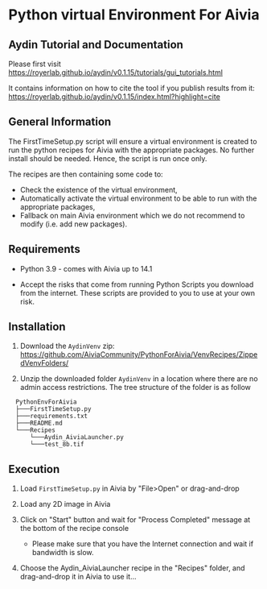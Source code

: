 # Python virtual Environment For Aivia

## Aydin Tutorial and Documentation

Please first visit https://royerlab.github.io/aydin/v0.1.15/tutorials/gui_tutorials.html

It contains information on how to cite the tool if you publish results from it:
https://royerlab.github.io/aydin/v0.1.15/index.html?highlight=cite


## General Information

The FirstTimeSetup.py script will ensure a virtual environment is created to run the python recipes for Aivia with the appropriate packages.
No further install should be needed. Hence, the script is run once only.

The recipes are then containing some code to:
- Check the existence of the virtual environment,
- Automatically activate the virtual environment to be able to run with the appropriate packages,
- Fallback on main Aivia environment which we do not recommend to modify (i.e. add new packages).


## Requirements

* Python 3.9 - comes with Aivia up to 14.1

* Accept the risks that come from running Python Scripts you download from the internet. These scripts are provided to you to use at your own risk. 

## Installation

1. Download the `AydinVenv` zip:
   https://github.com/AiviaCommunity/PythonForAivia/VenvRecipes/ZippedVenvFolders/

2. Unzip the downloaded folder `AydinVenv` in a location where there are no admin access restrictions. 
The tree structure of the folder is as follow

```bash=
  PythonEnvForAivia
  ├───FirstTimeSetup.py
  ├───requirements.txt
  ├───README.md
  └───Recipes
      └───Aydin_AiviaLauncher.py
	  └───test_8b.tif
```

## Execution

1. Load `FirstTimeSetup.py` in Aivia by "File>Open" or drag-and-drop

2. Load any 2D image in Aivia

3. Click on "Start" button and wait for "Process Completed" message at the bottom of the recipe console
    - Please make sure that you have the Internet connection and wait if bandwidth is slow.
	
4. Choose the Aydin_AiviaLauncher recipe in the "Recipes" folder, and drag-and-drop it in Aivia to use it...



